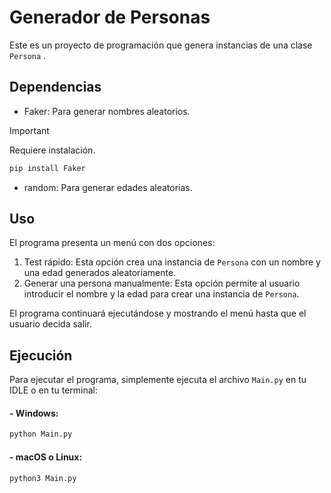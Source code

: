 # Generador de Personas

Este es un proyecto de programación que genera instancias de una clase `Persona` .
## Dependencias

- Faker: Para generar nombres aleatorios.
>[!IMPORTANT]
>Requiere instalación.
```bash
pip install Faker
```

- random: Para generar edades aleatorias.

## Uso

El programa presenta un menú con dos opciones:

1. Test rápido: Esta opción crea una instancia de `Persona` con un nombre y una edad generados aleatoriamente.
2. Generar una persona manualmente: Esta opción permite al usuario introducir el nombre y la edad para crear una instancia de `Persona`.

El programa continuará ejecutándose y mostrando el menú hasta que el usuario decida salir.

## Ejecución

Para ejecutar el programa, simplemente ejecuta el archivo `Main.py` en tu IDLE o en tu terminal:

#### - Windows:
```bash
python Main.py
```
#### - macOS o Linux:
```bash
python3 Main.py
```
